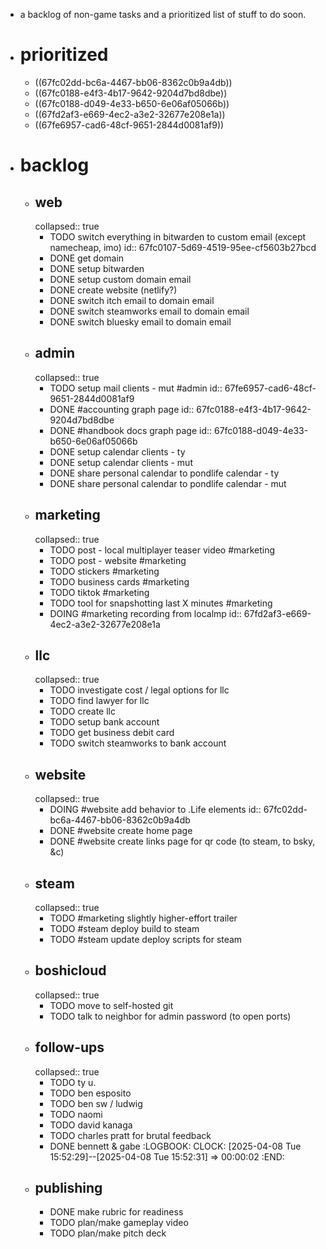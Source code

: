- a backlog of non-game tasks and a prioritized list of stuff to do soon.
- # prioritized
	- ((67fc02dd-bc6a-4467-bb06-8362c0b9a4db))
	- ((67fc0188-e4f3-4b17-9642-9204d7bd8dbe))
	- ((67fc0188-d049-4e33-b650-6e06af05066b))
	- ((67fd2af3-e669-4ec2-a3e2-32677e208e1a))
	- ((67fe6957-cad6-48cf-9651-2844d0081af9))
- # backlog
	- ## web
	  collapsed:: true
		- TODO switch everything in bitwarden to custom email (except namecheap, imo)
		  id:: 67fc0107-5d69-4519-95ee-cf5603b27bcd
		- DONE get domain
		- DONE setup bitwarden
		- DONE setup custom domain email
		- DONE create website (netlify?)
		- DONE switch itch email to domain email
		- DONE switch steamworks email to domain email
		- DONE switch bluesky email to domain email
	- ## admin
	  collapsed:: true
		- TODO setup mail clients - mut #admin
		  id:: 67fe6957-cad6-48cf-9651-2844d0081af9
		- DONE #accounting graph page
		  id:: 67fc0188-e4f3-4b17-9642-9204d7bd8dbe
		- DONE #handbook docs graph page
		  id:: 67fc0188-d049-4e33-b650-6e06af05066b
		- DONE setup calendar clients - ty
		- DONE setup calendar clients - mut
		- DONE share personal calendar to pondlife calendar - ty
		- DONE share personal calendar to pondlife calendar - mut
	- ## marketing
	  collapsed:: true
		- TODO post - local multiplayer teaser video #marketing
		- TODO post - website #marketing
		- TODO stickers #marketing
		- TODO business cards #marketing
		- TODO tiktok #marketing
		- TODO tool for snapshotting last X minutes #marketing
		- DOING #marketing recording from localmp
		  id:: 67fd2af3-e669-4ec2-a3e2-32677e208e1a
	- ## llc
	  collapsed:: true
		- TODO investigate cost / legal options for llc
		- TODO find lawyer for llc
		- TODO create llc
		- TODO setup bank account
		- TODO get business debit card
		- TODO switch steamworks to bank account
	- ## website
	  collapsed:: true
		- DOING #website add behavior to .Life elements
		  id:: 67fc02dd-bc6a-4467-bb06-8362c0b9a4db
		- DONE #website create home page
		- DONE #website create links page for qr code (to steam, to bsky, &c)
	- ## steam
	  collapsed:: true
		- TODO #marketing slightly higher-effort trailer
		- TODO #steam deploy build to steam
		- TODO #steam update deploy scripts for steam
	- ## boshicloud
	  collapsed:: true
		- TODO move to self-hosted git
		- TODO talk to neighbor for admin password (to open ports)
	- ## follow-ups
	  collapsed:: true
		- TODO ty u.
		- TODO ben esposito
		- TODO ben sw / ludwig
		- TODO naomi
		- TODO david kanaga
		- TODO charles pratt for brutal feedback
		- DONE bennett & gabe
		  :LOGBOOK:
		  CLOCK: [2025-04-08 Tue 15:52:29]--[2025-04-08 Tue 15:52:31] =>  00:00:02
		  :END:
	- ## publishing
		- DONE make rubric for readiness
		- TODO plan/make gameplay video
		- TODO plan/make pitch deck
